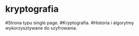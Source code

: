 # kryptografia
#Strona typu single page. 
#Kryptografia.
#Historia i algorytmy wykorzysztywane do szyfrowania.


